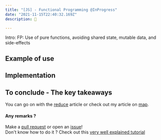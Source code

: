 ```yaml
---
title: "[JS] - Functional Programming @InProgress"
date: "2021-11-15T22:40:32.169Z"
description: 💾

---
```


Intro:
FP: Use of pure functions, avoiding shared state, mutable data, and side-effects


## Example of use

## Implementation

## To conclude - The key takeaways

You can go on with the [reduce](../reduce) article or check out my article on [map](../map).


#### Any remarks ?

Make a [pull request](https://github.com/ackermannQ/quentinackermann) or open an [issue](https://github.com/ackermannQ/quentinackermann/issues)!  
Don't know how to do it ? Check out this [very well explained tutorial](https://opensource.com/article/19/7/create-pull-request-github)

